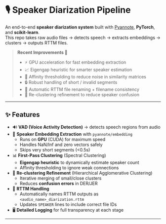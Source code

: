 # 🎙️ Speaker Diarization Pipeline

An end-to-end **speaker diarization system** built with [Pyannote](https://github.com/pyannote/pyannote-audio), **PyTorch**, and **scikit-learn**.  
This repo takes raw audio files → detects speech → extracts embeddings → clusters → outputs RTTM files.  

> **Recent Improvements 🚀**  
> - ⚡ GPU acceleration for fast embedding extraction  
> - 📈 Eigengap heuristic for smarter speaker estimation  
> - 🧹 Affinity thresholding to reduce noise in similarity matrices  
> - 🔒 Robust handling of short / invalid segments  
> - 📝 Automatic RTTM file renaming + filename consistency  
> - 🔄 Re-clustering refinement to reduce speaker confusion  

---

## ✨ Features

- 🔊 **VAD (Voice Activity Detection)** → detects speech regions from audio  
- 🧩 **Speaker Embedding Extraction** with `pyannote/embedding`  
  - Runs on **GPU** (CUDA) for maximum speed  
  - Handles NaN/Inf and zero vectors safely  
  - Skips very short segments (<0.5s)  
- 📊 **First-Pass Clustering** (Spectral Clustering)  
  - **Eigengap heuristic** to dynamically estimate speaker count  
  - Affinity thresholding to ignore weak connections  
- 🔄 **Re-clustering Refinement** (Hierarchical Agglomerative Clustering)  
  - Iterative merging of small/close clusters  
  - Reduces **confusion errors** in DER/JER  
- 📁 **RTTM Handling**  
  - Automatically names RTTM outputs as `<audio_name>_diarization.rttm`  
  - Updates `SPEAKER` lines to include correct file IDs  
- 🖥️ **Detailed Logging** for full transparency at each stage  

---



